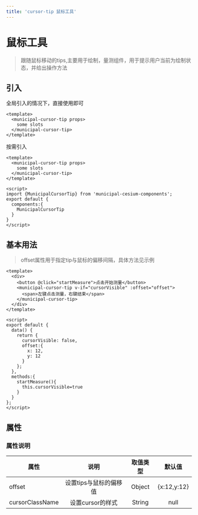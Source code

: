 ```yaml
---
title: 'cursor-tip 鼠标工具'
---
```


# 鼠标工具

> 跟随鼠标移动的tips,主要用于绘制，量测组件，用于提示用户当前为绘制状态，并给出操作方法

## 引入
全局引入的情况下，直接使用即可
```vue
<template>
  <municipal-cursor-tip props>
    some slots
  </municipal-cursor-tip>
</template>
```
按需引入
```vue
<template>
  <municipal-cursor-tip props>
    some slots
  </municipal-cursor-tip>
</template>

<script>
import {MunicipalCursorTip} from 'municipal-cesium-components';
export default {
  components:{
    MunicipalCursorTip
  }
}
</script>
```

## 基本用法

> offset属性用于指定tip与鼠标的偏移间隔，具体方法见示例
```vue
<template>
  <div>
    <button @click="startMeasure">点击开始测量</button>
    <municipal-cursor-tip v-if="cursorVisible" :offset="offset">
      <span>左键点击测量，右键结束</span>
    </municipal-cursor-tip>
  </div>
</template>

<script>
export default {
  data() {
    return {
      cursorVisible: false,
      offset:{
        x: 12,
        y: 12
      }
    };
  },
  methods:{
    startMeasure(){
      this.cursorVisible=true
    }
  }
};
</script>
```

## 属性

### 属性说明

属性|说明|取值类型|默认值
--|:--:|:--:|:--:
offset|设置tips与鼠标的偏移值|Object|{x:12,y:12}
cursorClassName|设置cursor的样式|String|null




